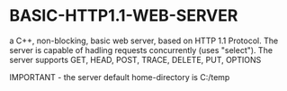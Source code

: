 # BASIC-HTTP1.1-WEB-SERVER
a C++, non-blocking, basic web server, based on HTTP 1.1 Protocol. The server is capable of hadling requests concurrently (uses "select"). The server supports GET, HEAD, POST, TRACE, DELETE, PUT, OPTIONS 

IMPORTANT - the server default home-directory is C:/temp
